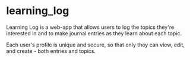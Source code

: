 # learning_log
 
Learning Log is a web-app that allows users to log the topics they're interested in and to make journal entries as they learn about each topic.

Each user's profile is unique and secure, so that only they can view, edit, and create - both entries and topics.
